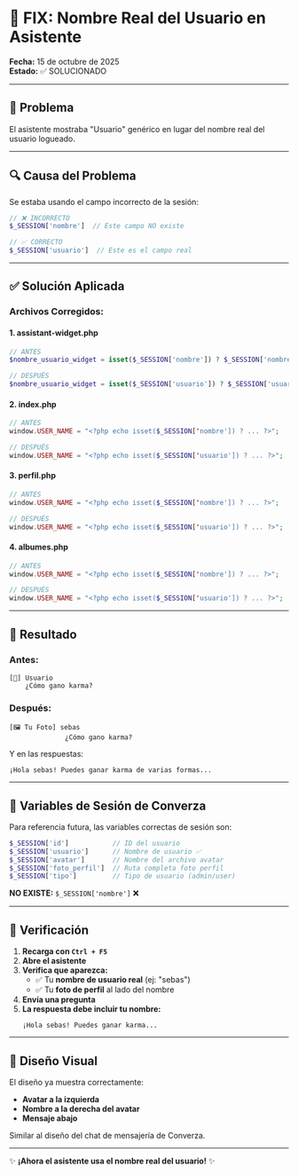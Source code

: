 # 🔧 FIX: Nombre Real del Usuario en Asistente

**Fecha:** 15 de octubre de 2025  
**Estado:** ✅ SOLUCIONADO

---

## 🐛 Problema

El asistente mostraba "Usuario" genérico en lugar del nombre real del usuario logueado.

---

## 🔍 Causa del Problema

Se estaba usando el campo incorrecto de la sesión:
```php
// ❌ INCORRECTO
$_SESSION['nombre']  // Este campo NO existe

// ✅ CORRECTO
$_SESSION['usuario']  // Este es el campo real
```

---

## ✅ Solución Aplicada

### Archivos Corregidos:

#### 1. **assistant-widget.php**
```php
// ANTES
$nombre_usuario_widget = isset($_SESSION['nombre']) ? $_SESSION['nombre'] : 'Usuario';

// DESPUÉS
$nombre_usuario_widget = isset($_SESSION['usuario']) ? $_SESSION['usuario'] : 'Usuario';
```

#### 2. **index.php**
```php
// ANTES
window.USER_NAME = "<?php echo isset($_SESSION['nombre']) ? ... ?>";

// DESPUÉS  
window.USER_NAME = "<?php echo isset($_SESSION['usuario']) ? ... ?>";
```

#### 3. **perfil.php**
```php
// ANTES
window.USER_NAME = "<?php echo isset($_SESSION['nombre']) ? ... ?>";

// DESPUÉS
window.USER_NAME = "<?php echo isset($_SESSION['usuario']) ? ... ?>";
```

#### 4. **albumes.php**
```php
// ANTES
window.USER_NAME = "<?php echo isset($_SESSION['nombre']) ? ... ?>";

// DESPUÉS
window.USER_NAME = "<?php echo isset($_SESSION['usuario']) ? ... ?>";
```

---

## 🎯 Resultado

### Antes:
```
[👤] Usuario
    ¿Cómo gano karma?
```

### Después:
```
[🖼️ Tu Foto] sebas
              ¿Cómo gano karma?
```

Y en las respuestas:
```
¡Hola sebas! Puedes ganar karma de varias formas...
```

---

## 📝 Variables de Sesión de Converza

Para referencia futura, las variables correctas de sesión son:

```php
$_SESSION['id']           // ID del usuario
$_SESSION['usuario']      // Nombre de usuario ✅
$_SESSION['avatar']       // Nombre del archivo avatar
$_SESSION['foto_perfil']  // Ruta completa foto perfil
$_SESSION['tipo']         // Tipo de usuario (admin/user)
```

**NO EXISTE:** `$_SESSION['nombre']` ❌

---

## 🚀 Verificación

1. **Recarga con `Ctrl + F5`**
2. **Abre el asistente**
3. **Verifica que aparezca:**
   - ✅ Tu **nombre de usuario real** (ej: "sebas")
   - ✅ Tu **foto de perfil** al lado del nombre
4. **Envía una pregunta**
5. **La respuesta debe incluir tu nombre:**
   ```
   ¡Hola sebas! Puedes ganar karma...
   ```

---

## 🎨 Diseño Visual

El diseño ya muestra correctamente:

- **Avatar a la izquierda**
- **Nombre a la derecha del avatar**
- **Mensaje abajo**

Similar al diseño del chat de mensajería de Converza.

---

✨ **¡Ahora el asistente usa el nombre real del usuario!** ✨
